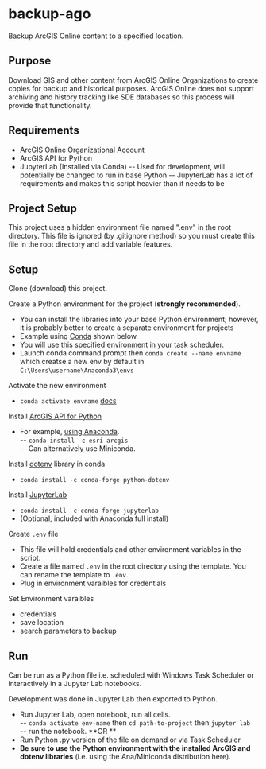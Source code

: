 # backup-ago
 Backup ArcGIS Online content to a specified location. 


## Purpose

Download GIS and other content from ArcGIS Online Organizations to create copies for backup and historical purposes. ArcGIS Online does not support archiving and history tracking like SDE databases so this process will provide that functionality. 

## Requirements
- ArcGIS Online Organizational Account  
- ArcGIS API for Python
- JupyterLab (Installed via Conda) 
-- Used for development, will potentially be changed to run in base Python
-- JupyterLab has a lot of requirements and makes this script heavier than it needs to be

## Project Setup
This project uses a hidden environment file named ".env" in the root directory. This file is ignored (by .gitignore method) so you must create this file in the root directory and add variable features.

## Setup
Clone (download) this project.  

Create a Python environment for the project (**strongly recommended**).
- You can install the libraries into your base Python environment; however, it is probably better to create a separate environment for projects
- Example using [Conda](https://conda.io/projects/conda/en/latest/user-guide/tasks/manage-environments.html) shown below.
- You will use this specified environment in your task scheduler.
- Launch conda command prompt then `conda create --name envname` which creatse a new env by default in `C:\Users\username\Anaconda3\envs`

Activate the new environment
- `conda activate envname` [docs](https://conda.io/projects/conda/en/latest/user-guide/tasks/manage-environments.html#activating-an-environment)  

Install [ArcGIS API for Python](https://developers.arcgis.com/python/guide/install-and-set-up/)
- For example, [using Anaconda](https://developers.arcgis.com/python/guide/install-and-set-up/).  
-- `conda install -c esri arcgis`  
-- Can alternatively use Miniconda.

Install [dotenv](https://anaconda.org/conda-forge/python-dotenv) library in conda
- `conda install -c conda-forge python-dotenv`

Install [JupyterLab](https://jupyterlab.readthedocs.io/en/stable/getting_started/installation.html)  
- `conda install -c conda-forge jupyterlab`  
- (Optional, included with Anaconda full install)

Create `.env` file
- This file will hold credentials and other environment variables in the script.
- Create a file named `.env` in the root directory using the template. You can rename the template to `.env`.  
- Plug in environment varaibles for credentials

Set Environment varaibles
- credentials
- save location
- search parameters to backup


## Run
Can be run as a Python file i.e. scheduled with Windows Task Scheduler or interactively in a Jupyter Lab notebooks.

Development was done in Jupyter Lab then exported to Python.
- Run Jupyter Lab, open notebook, run all cells.  
-- `conda activate env-name` then `cd path-to-project` then `jupyter lab`  
-- run the notebook. 
**OR **
- Run Python .py version of the file on demand or via Task Scheduler
- **Be sure to use the Python environment with the installed ArcGIS and dotenv libraries** (i.e. using the Ana/Miniconda distribution here).
